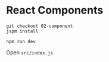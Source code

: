 # React Components

```
git checkout 02-component
jspm install

npm run dev
```

Open `src/index.js`
